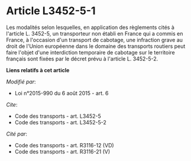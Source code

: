 # Article L3452-5-1

Les modalités selon lesquelles, en application des règlements cités à l'article L. 3452-5, un transporteur non établi en
France qui a commis en France, à l'occasion d'un transport de cabotage, une infraction grave au droit de l'Union européenne
dans le domaine des transports routiers peut faire l'objet d'une interdiction temporaire de cabotage sur le territoire
français sont fixées par le décret prévu à l'article L. 3452-5-2.

**Liens relatifs à cet article**

_Modifié par_:

  - Loi n°2015-990 du 6 août 2015 - art. 6

_Cite_:

  - Code des transports - art. L3452-5
  - Code des transports - art. L3452-5-2

_Cité par_:

  - Code des transports - art. R3116-12 (VD)
  - Code des transports - art. R3116-21 (V)
